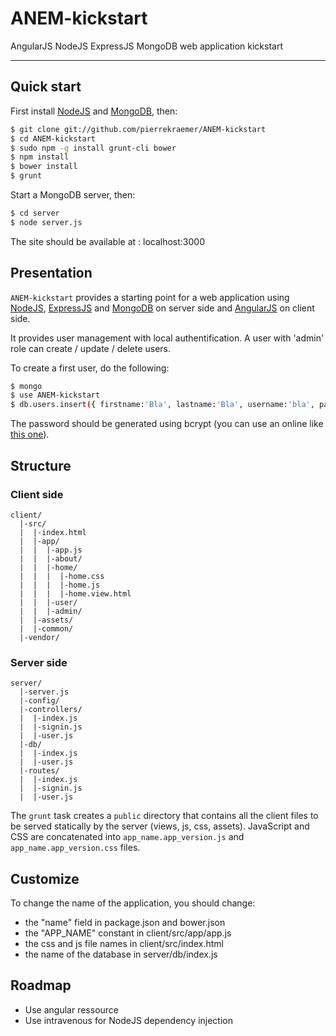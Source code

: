 ANEM-kickstart
==============

AngularJS NodeJS ExpressJS MongoDB web application kickstart

***

Quick start
-----------

First install [NodeJS](http://nodejs.org/) and [MongoDB](http://www.mongodb.org/), then:

```sh
$ git clone git://github.com/pierrekraemer/ANEM-kickstart
$ cd ANEM-kickstart
$ sudo npm -g install grunt-cli bower
$ npm install
$ bower install
$ grunt
```

Start a MongoDB server, then:

```sh
$ cd server
$ node server.js
```

The site should be available at : localhost:3000


Presentation
------------

`ANEM-kickstart` provides a starting point for a web application using
[NodeJS](http://nodejs.org/), [ExpressJS](http://expressjs.com/) and [MongoDB](http://www.mongodb.org/) on server side
and [AngularJS](https://angularjs.org/) on client side.

It provides user management with local authentification.
A user with 'admin' role can create / update / delete users.

To create a first user, do the following:

```sh
$ mongo
$ use ANEM-kickstart
$ db.users.insert({ firstname:'Bla', lastname:'Bla', username:'bla', password:'', roles:['user','admin'] })
```

The password should be generated using bcrypt (you can use an online like [this one](http://bcrypthashgenerator.apphb.com/)).


Structure
---------

### Client side

```
client/
  |-src/
  |  |-index.html
  |  |-app/
  |  |  |-app.js
  |  |  |-about/
  |  |  |-home/
  |  |  |  |-home.css
  |  |  |  |-home.js
  |  |  |  |-home.view.html
  |  |  |-user/
  |  |  |-admin/
  |  |-assets/
  |  |-common/
  |-vendor/
```

### Server side

```
server/
  |-server.js
  |-config/
  |-controllers/
  |  |-index.js
  |  |-signin.js
  |  |-user.js
  |-db/
  |  |-index.js
  |  |-user.js
  |-routes/
  |  |-index.js
  |  |-signin.js
  |  |-user.js
```

The `grunt` task creates a `public` directory that contains all the client files to be served statically by the server (views, js, css, assets).
JavaScript and CSS are concatenated into `app_name.app_version.js` and `app_name.app_version.css` files.


Customize
---------

To change the name of the application, you should change:
- the "name" field in package.json and bower.json
- the "APP_NAME" constant in client/src/app/app.js
- the css and js file names in client/src/index.html
- the name of the database in server/db/index.js


Roadmap
-------

- Use angular ressource
- Use intravenous for NodeJS dependency injection 